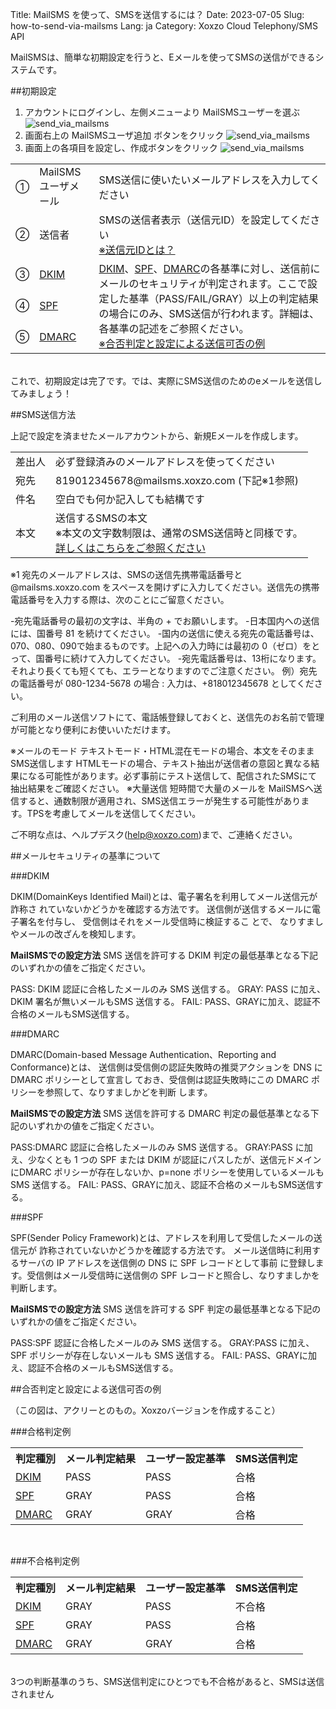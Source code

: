 Title: MailSMS を使って、SMSを送信するには？
Date: 2023-07-05
Slug: how-to-send-via-mailsms
Lang: ja
Category: Xoxzo Cloud Telephony/SMS API

MailSMSは、簡単な初期設定を行うと、Eメールを使ってSMSの送信ができるシステムです。

##初期設定
1. アカウントにログインし、左側メニューより MailSMSユーザーを選ぶ
![send_via_mailsms](images/mailsms_ja_01.png)
2. 画面右上の MailSMSユーザ追加 ボタンをクリック
![send_via_mailsms](images/mailsms_ja_02.png)
3. 画面上の各項目を設定し、作成ボタンをクリック
![send_via_mailsms](images/mailsms_ja_03.png)

<table>
<tr>
<td>①</td>
<td>MailSMS ユーザメール</td>
<td>SMS送信に使いたいメールアドレスを入力してください</td>
</tr>
<tr>
<td>②</td>
<td>送信者</td>
<td>SMSの送信者表示（送信元ID）を設定してください</br><a href="https://help.xoxzo.com/ja/xoxzo-cloud-telephony/sms-api/articles/what-does-sender-id-do-xoxzo/">※送信元IDとは？</a></td>
</tr>
<tr>
<td>③</td>
<td><a href="#dkim">DKIM</a></td>
<td rowspan="3"><a href="#dkim">DKIM</a>、<a href="#spf">SPF</a>、<a href="#dmarc">DMARC</a>の各基準に対し、送信前にメールのセキュリティが判定されます。ここで設定した基準（PASS/FAIL/GRAY）以上の判定結果の場合にのみ、SMS送信が行われます。詳細は、各基準の記述をご参照ください。</br><a href="#sample">※合否判定と設定による送信可否の例</a></td>
</tr>
<tr>
<td>④</td>
<td><a href="#spf">SPF</a></td>
</tr>
<tr>
<td>⑤</td>
<td><a href="#dmarc">DMARC</a></td>
</tr>
</table>
</br>
これで、初期設定は完了です。では、実際にSMS送信のためのeメールを送信してみましょう！
</br>

##SMS送信方法

上記で設定を済ませたメールアカウントから、新規Eメールを作成します。

<table>
<tr>
<td>差出人</td>
<td>必ず登録済みのメールアドレスを使ってください</td>
</tr>
<tr>
<td>宛先</td>
<td>819012345678@mailsms.xoxzo.com (下記※1参照)</td>
</tr>
<tr>
<td>件名</td>
<td>空白でも何か記入しても結構です</td>
</tr>
<tr>
<td>本文</td>
<td>送信するSMSの本文</br>
※本文の文字数制限は、通常のSMS送信時と同様です。</br>
<a href="">詳しくはこちらをご参照ください</a></td>
</tr>
</table>

※1
宛先のメールアドレスは、SMSの送信先携帯電話番号と @mailsms.xoxzo.com をスペースを開けずに入力してください。送信先の携帯電話番号を入力する際は、次のことにご留意ください。

-宛先電話番号の最初の文字は、半角の + でお願いします。
-日本国内への送信には、国番号 81 を続けてください。
-国内の送信に使える宛先の電話番号は、070、080、090で始まるものです。上記への入力時には最初の 0（ゼロ）をとって、国番号に続けて入力してください。
-宛先電話番号は、13桁になります。それより長くても短くても、エラーとなりますのでご注意ください。
例）宛先の電話番号が 080-1234-5678 の場合 : 入力は、+818012345678 としてください。

ご利用のメール送信ソフトにて、電話帳登録しておくと、送信先のお名前で管理が可能となり便利にお使いいただけます。

※メールのモード
テキストモード・HTML混在モードの場合、本文をそのままSMS送信します
HTMLモードの場合、テキスト抽出が送信者の意図と異なる結果になる可能性があります。必ず事前にテスト送信して、配信されたSMSにて抽出結果をご確認ください。
※大量送信
短時間で大量のメールを MailSMSへ送信すると、通数制限が適用され、SMS送信エラーが発生する可能性があります。TPSを考慮してメールを送信してください。


ご不明な点は、ヘルプデスク(help@xoxzo.com)まで、ご連絡ください。


##メールセキュリティの基準について

<div id="dkim">###DKIM</div>

DKIM(DomainKeys Identified Mail)とは、電子署名を利用してメール送信元が詐称さ
れていないかどうかを確認する方法です。
送信側が送信するメールに電子署名を付与し、 受信側はそれをメール受信時に検証するこ
とで、 なりすましやメールの改ざんを検知します。

**MailSMSでの設定方法**
SMS 送信を許可する DKIM 判定の最低基準となる下記のいずれかの値をご指定ください。

PASS: DKIM 認証に合格したメールのみ SMS 送信する。
GRAY: PASS に加え、DKIM 署名が無いメールもSMS 送信する。
FAIL: PASS、GRAYに加え、認証不合格のメールもSMS送信する。


<div id="dmarc">###DMARC</div>

DMARC(Domain-based Message Authentication、Reporting and Conformance)とは、
送信側は受信側の認証失敗時の推奨アクションを DNS に DMARC ポリシーとして宣言し
ておき、受信側は認証失敗時にこの DMARC ポリシーを参照して、なりすましかどを判断
します。

**MailSMSでの設定方法**
SMS 送信を許可する DMARC 判定の最低基準となる下記のいずれかの値をご指定ください。

PASS:DMARC 認証に合格したメールのみ SMS 送信する。
GRAY:PASS に加え、少なくとも 1 つの SPF または DKIM が認証にパスしたが、送信元ドメインにDMARC ポリシーが存在しないか、p=none ポリシーを使用しているメールも SMS 送信する。
FAIL: PASS、GRAYに加え、認証不合格のメールもSMS送信する。



<div id="spf">###SPF</div>

SPF(Sender Policy Framework)とは、アドレスを利用して受信したメールの送信元が
詐称されていないかどうかを確認する方法です。
メール送信時に利用するサーバの IP アドレスを送信側の DNS に SPF レコードとして事前
に登録します。受信側はメール受信時に送信側の SPF レコードと照合し、なりすましかを
判断します。

**MailSMSでの設定方法**
SMS 送信を許可する SPF 判定の最低基準となる下記のいずれかの値をご指定ください。

 PASS:SPF 認証に合格したメールのみ SMS 送信する。
GRAY:PASS に加え、SPF ポリシーが存在しないメールも SMS 送信する。
FAIL: PASS、GRAYに加え、認証不合格のメールもSMS送信する。


<div id="sample">##合否判定と設定による送信可否の例</div>


（この図は、アクリーとのもの。Xoxzoバージョンを作成すること）

###合格判定例
<table>
<tr>
<th>判定種別</th>
<th>メール判定結果</th>
<th>ユーザー設定基準</th>
<th>SMS送信判定</th>
</tr>
<tr>
<td><a href="#dkim">DKIM</a></td>
<td>PASS</td>
<td>PASS</td>
<td>合格</td>
</tr>
<tr>
<td><a href="#spf">SPF</a></td>
<td>GRAY</td>
<td>PASS</td>
<td>合格</td>
</tr>
<tr>
<td><a href="#dmarc">DMARC</a></td>
<td>GRAY</td>
<td>GRAY</td>
<td>合格</td>
</tr>
</table>
</br>

###不合格判定例
<table>
<tr>
<th>判定種別</th>
<th>メール判定結果</th>
<th>ユーザー設定基準</th>
<th>SMS送信判定</th>
</tr>
<tr>
<td><a href="#dkim">DKIM</a></td>
<td>GRAY</td>
<td>PASS</td>
<td>不合格</td>
</tr>
<tr>
<td><a href="#spf">SPF</a></td>
<td>GRAY</td>
<td>PASS</td>
<td>合格</td>
</tr>
<tr>
<td><a href="#dmarc">DMARC</a></td>
<td>GRAY</td>
<td>GRAY</td>
<td>合格</td>
</tr>
</table>
</br>
3つの判断基準のうち、SMS送信判定にひとつでも不合格があると、SMSは送信されません
